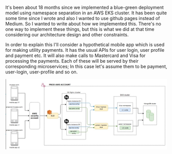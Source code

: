
It's been about 18 months since we implemented a blue-green deployment model using namespace separation in an AWS EKS cluster. It has been quite some time since I wrote and also I wanted to use github pages instead of Medium. So I wanted to write about how we implemented this. 
There's no one way to implement these things, but this is what we did at that time considering our architecture design and other constraints. 

In order to explain this I'll consider a hypothetical mobile app which is used for making utility payments. It has the usual APIs for user login, user profile and payment etc. It will also make calls to Mastercard and Visa for processing the payments. Each of these will be served by their corresponding microservices; In this case let's assume them to be payment, user-login, user-profile and so on. 

![](/blue-green.jpg)